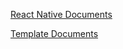 

[React Native Documents](https://reactnative.dev/docs/integration-with-existing-apps)

[Template Documents](https://demos.creative-tim.com/argon-react-native/docs/)
